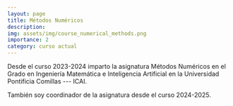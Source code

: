 ```yaml
---
layout: page
title: Métodos Numéricos
description:
img: assets/img/course_numerical_methods.png
importance: 2
category: curso actual
---
```


Desde el curso 2023-2024 imparto la asignatura Métodos Numéricos en el Grado en Ingeniería Matemática e Inteligencia Artificial en la Universidad Pontificia Comillas --- ICAI.

También soy coordinador de la asignatura desde el curso 2024-2025.

